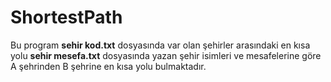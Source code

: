 # ShortestPath
Bu program **sehir kod.txt** dosyasında var olan şehirler arasındaki en kısa yolu **sehir mesefa.txt** dosyasında yazan şehir isimleri ve mesafelerine göre A şehrinden B şehrine  en kısa yolu bulmaktadır. 
